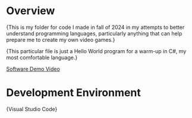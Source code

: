 # Overview

{This is my folder for code I made in fall of 2024 in my attempts to better understand programming languages, particularly anything that can help prepare me to create my own video games.}

{This particular file is just a Hello World program for a warm-up in C#, my most comfortable language.}


[Software Demo Video](http://youtube.com/shorts/tF1PlHWZLvs?si=Adib_J5KnCawGbYb)

# Development Environment

{Visual Studio Code}

